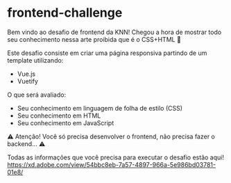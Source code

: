 # frontend-challenge

Bem vindo ao desafio de frontend da KNN! Chegou a hora de mostrar todo seu conhecimento nessa arte proibida que é o CSS+HTML 🥷

Este desafio consiste em criar uma página responsiva partindo de um template utilizando:
- Vue.js
- Vuetify

O que será avaliado:
- Seu conhecimento em linguagem de folha de estilo (CSS)
- Seu conhecimento em HTML
- Seu conhecimento em JavaScript

⚠️ Atenção! Você só precisa desenvolver o frontend, não precisa fazer o backend... ⚠️


Todas as informações que você precisa para executar o desafio estão aqui!
https://xd.adobe.com/view/54bbc8eb-7a57-4897-966a-5e986bd03781-01e8/
